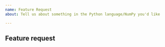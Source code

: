 ```yaml
---
name: Feature Request
about: Tell us about something in the Python language/NumPy you'd like Numba to support. Not for asking general questions - see below.

---
```


<!--

Thanks for opening an issue! To help the Numba team handle your information
efficiently, please first ensure that there is no other issue present that
already describes the issue you have
(search at https://github.com/numba/numba/issues?&q=is%3Aissue).

-->

## Feature request

<!--

Please include details of the feature you would like to see, why you would
like to see it/the use case.

-->
